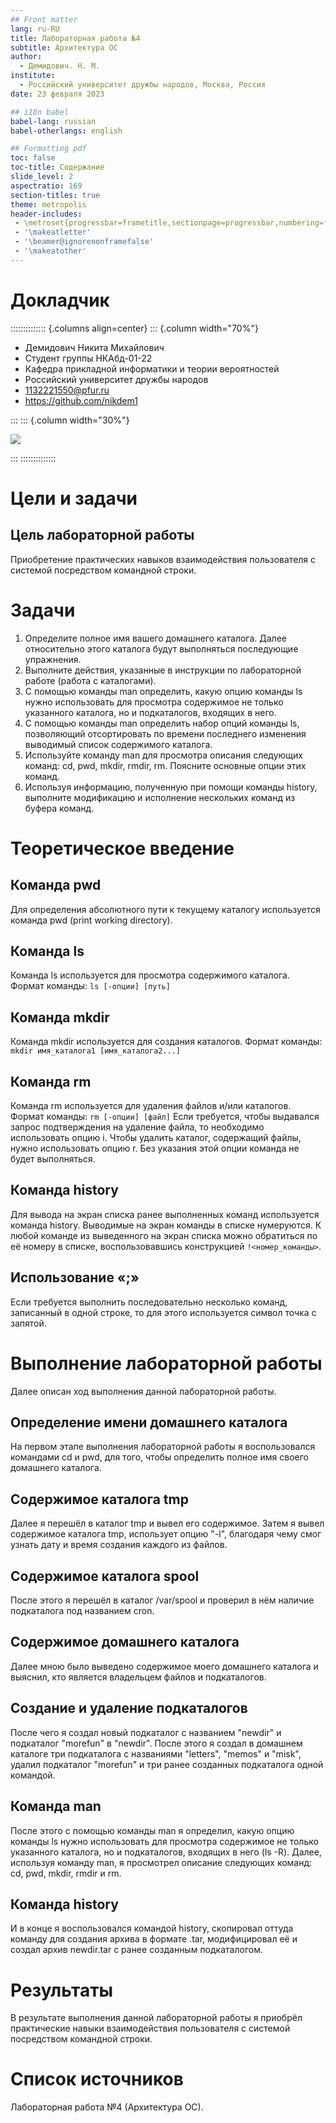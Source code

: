 ```yaml
---
## Front matter
lang: ru-RU
title: Лабораторная работа №4
subtitle: Архитектура ОС
author:
  - Демидович. Н. М.
institute:
  - Российский университет дружбы народов, Москва, Россия
date: 23 февраля 2023

## i18n babel
babel-lang: russian
babel-otherlangs: english

## Formatting pdf
toc: false
toc-title: Содержание
slide_level: 2
aspectratio: 169
section-titles: true
theme: metropolis
header-includes:
 - \metroset{progressbar=frametitle,sectionpage=progressbar,numbering=fraction}
 - '\makeatletter'
 - '\beamer@ignorenonframefalse'
 - '\makeatother'
---
```


# Докладчик

:::::::::::::: {.columns align=center}
::: {.column width="70%"}

  * Демидович Никита Михайлович
  * Студент группы НКАбд-01-22
  * Кафедра прикладной информатики и теории вероятностей
  * Российский университет дружбы народов
  * [1132221550@pfur.ru](mailto:1132221550@pfur.ru)
  * <https://github.com/nikdem1>

:::
::: {.column width="30%"}

![](./image/kulyabov.jpg)

:::
::::::::::::::

# Цели и задачи

## Цель лабораторной работы

Приобретение практических навыков взаимодействия пользователя с системой посредством командной строки.

# Задачи

1. Определите полное имя вашего домашнего каталога. Далее относительно этого каталога будут выполняться последующие упражнения.
2. Выполните действия, указанные в инструкции по лабораторной работе (работа с каталогами).
3. С помощью команды man определить, какую опцию команды ls нужно использовать для просмотра содержимое не только указанного каталога, но и подкаталогов, входящих в него.
4. С помощью команды man определить набор опций команды ls, позволяющий отсортировать по времени последнего изменения выводимый список содержимого каталога.
5. Используйте команду man для просмотра описания следующих команд: cd, pwd, mkdir,
rmdir, rm. Поясните основные опции этих команд.
6. Используя информацию, полученную при помощи команды history, выполните модификацию и исполнение нескольких команд из буфера команд.

# Теоретическое введение

## Команда pwd

Для определения абсолютного пути к текущему каталогу используется
команда pwd (print working directory).

## Команда ls

Команда ls используется для просмотра содержимого каталога.
Формат команды:
`ls [-опции] [путь]`

## Команда mkdir

Команда mkdir используется для создания каталогов.
Формат команды:
`mkdir имя_каталога1 [имя_каталога2...]`

## Команда rm

Команда rm используется для удаления файлов и/или каталогов.
Формат команды:
`rm [-опции] [файл]`
Если требуется, чтобы выдавался запрос подтверждения на удаление файла, то необходимо использовать опцию i.
Чтобы удалить каталог, содержащий файлы, нужно использовать опцию r. Без указания
этой опции команда не будет выполняться.

## Команда history

Для вывода на экран списка ранее выполненных команд используется команда history. Выводимые на экран команды в списке нумеруются. К любой
команде из выведенного на экран списка можно обратиться по её номеру в списке,
воспользовавшись конструкцией `!<номер_команды>`.

## Использование «;»

Если требуется выполнить последовательно несколько
команд, записанный в одной строке, то для этого используется символ точка с запятой.

# Выполнение лабораторной работы

Далее описан ход выполнения данной лабораторной работы.

## Определение имени домашнего каталога

На первом этапе выполнения лабораторной работы я воспользовался командами cd и pwd, для того, чтобы определить полное имя своего домашнего каталога.

## Содержимое каталога tmp

Далее я перешёл в каталог tmp и вывел его содержимое. Затем я вывел содержимое каталога tmp, использует опцию "-l", благодаря чему смог узнать дату и время создания каждого из файлов.

## Содержимое каталога spool

После этого я перешёл в каталог /var/spool и проверил в нём наличие подкаталога под названием cron.

## Содержимое домашнего каталога

Далее мною было выведено содержимое моего домашнего каталога и выяснил, кто является владельцем файлов и подкаталогов.

## Создание и удаление подкаталогов

После чего я создал новый подкаталог с названием "newdir" и подкаталог "morefun" в "newdir".
После этого я создал в домашнем каталоге три подкаталога с названиями "letters", "memos" и "misk", удалил подкаталог "morefun" и три ранее созданных подкаталога одной командой.

## Команда man

После этого с помощью команды man я определил, какую опцию команды ls нужно использовать для просмотра содержимое не только указанного каталога, но и подкаталогов, входящих в него (ls -R).
Далее, используя команду man, я просмотрел описание следующих команд: cd, pwd, mkdir, rmdir и rm.

## Команда history

И в конце я воспользовался командой history, скопировал оттуда команду для создания архива в формате .tar, модифицировал её и создал архив newdir.tar с ранее созданным подкаталогом.

# Результаты

В результате выполнения данной лабораторной работы я приобрёл практические навыки взаимодействия пользователя с системой посредством командной строки.

# Список источников

Лабораторная работа №4 (Архитектура ОС).
